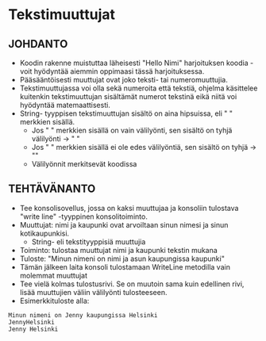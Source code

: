 # Tekstimuuttujat

## JOHDANTO
- Koodin rakenne muistuttaa läheisesti "Hello Nimi" harjoituksen koodia - voit hyödyntää aiemmin oppimaasi tässä harjoituksessa.
- Pääsääntöisesti muuttujat ovat joko teksti- tai numeromuuttujia.
- Tekstimuuttujassa voi olla sekä numeroita että tekstiä, ohjelma käsittelee kuitenkin tekstimuuttujan sisältämät numerot tekstinä eikä niitä voi hyödyntää matemaattisesti.
- String- tyyppisen tekstimuuttujan sisältö on aina hipsuissa, eli " " merkkien sisällä.
    - Jos " " merkkien sisällä on vain välilyönti, sen sisältö on tyhjä välilyönti -> " "
    - Jos " " merkkien sisällä ei ole edes välilyöntiä, sen sisältö on tyhjä -> ""
   -  Välilyönnit merkitsevät koodissa
## TEHTÄVÄNANTO
- Tee konsolisovellus, jossa on kaksi muuttujaa ja konsoliin tulostava "write line" -tyyppinen konsolitoiminto.
- Muuttujat: nimi ja kaupunki ovat arvoiltaan sinun nimesi ja sinun kotikaupunkisi.
  - String- eli tekstityyppisiä muuttujia
- Toiminto: tulostaa muuttujat nimi ja kaupunki tekstin mukana
- Tuloste: "Minun nimeni on nimi ja asun kaupungissa kaupunki"
- Tämän jälkeen laita konsoli tulostamaan WriteLine metodilla vain molemmat muuttujat
- Tee vielä kolmas tulostusrivi. Se on muutoin sama kuin edellinen rivi, lisää muuttujien väliin välilyönti tulosteeseen.
- Esimerkkituloste alla:

  
```
Minun nimeni on Jenny kaupungissa Helsinki
JennyHelsinki
Jenny Helsinki
```
